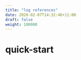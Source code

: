 ```yaml
---
title: "log references"
date: 2020-02-07T14:32:46+11:00
draft: false
weight: 100000
---
```


# quick-start
